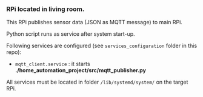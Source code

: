 ### RPi located in living room.

This RPi publishes sensor data (JSON as MQTT message) to main RPi.

Python script runs as service after system start-up.

Following services are configured (see `services_configuration` folder in this repo):
 - `mqtt_client.service` : it starts **./home_automation_project/src/mqtt_publisher.py**


All services must be located in folder `/lib/systemd/system/` on the target RPi.